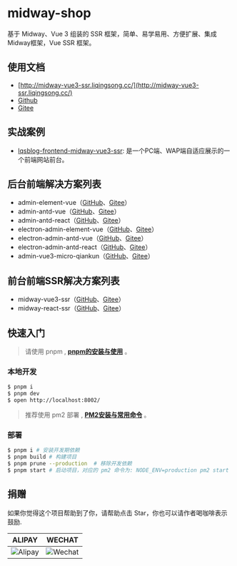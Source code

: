 # midway-shop

基于 Midway、Vue 3 组装的 SSR 框架，简单、易学易用、方便扩展、集成Midway框架，Vue SSR 框架。

## 使用文档

 - [http://midway-vue3-ssr.liqingsong.cc/](http://midway-vue3-ssr.liqingsong.cc/)
 - [Github](https://github.com/lqsong/midway-vue3-ssr)
 - [Gitee](https://gitee.com/lqsong/midway-vue3-ssr)

## 实战案例

-   [lqsblog-frontend-midway-vue3-ssr](https://github.com/lqsong/lqsblog-frontend-midway-vue3-ssr/): 是一个PC端、WAP端自适应展示的一个前端网站前台。


## 后台前端解决方案列表

 - admin-element-vue（[GitHub](https://github.com/lqsong/admin-element-vue)、[Gitee](https://gitee.com/lqsong/admin-element-vue)）
 - admin-antd-vue（[GitHub](https://github.com/lqsong/admin-antd-vue)、[Gitee](https://gitee.com/lqsong/admin-antd-vue)）
 - admin-antd-react（[GitHub](https://github.com/lqsong/admin-antd-react)、[Gitee](https://gitee.com/lqsong/admin-antd-react)）
 - electron-admin-element-vue（[GitHub](https://github.com/lqsong/electron-admin-element-vue)、[Gitee](https://gitee.com/lqsong/electron-admin-element-vue)）
 - electron-admin-antd-vue（[GitHub](https://github.com/lqsong/electron-admin-antd-vue)、[Gitee](https://gitee.com/lqsong/electron-admin-antd-vue)）
 - electron-admin-antd-react（[GitHub](https://github.com/lqsong/electron-admin-antd-react)、[Gitee](https://gitee.com/lqsong/electron-admin-antd-react)）
 - admin-vue3-micro-qiankun（[GitHub](https://github.com/lqsong/admin-vue3-micro-qiankun)、[Gitee](https://gitee.com/lqsong/admin-vue3-micro-qiankun)）

## 前台前端SSR解决方案列表

 - midway-vue3-ssr（[GitHub](https://github.com/lqsong/midway-vue3-ssr)、[Gitee](https://gitee.com/lqsong/midway-vue3-ssr)）
 - midway-react-ssr（[GitHub](https://github.com/lqsong/midway-react-ssr)、[Gitee](https://gitee.com/lqsong/midway-react-ssr)）

## 快速入门

> 请使用 pnpm , **[pnpm的安装与使用](http://liqingsong.cc/article/detail/26)** 。

### 本地开发

```bash
$ pnpm i
$ pnpm dev
$ open http://localhost:8002/
```

> 推荐使用 pm2 部署 , **[PM2安装与常用命令](http://liqingsong.cc/article/detail/3)** 。

### 部署

```bash
$ pnpm i # 安装开发期依赖
$ pnpm build # 构建项目
$ pnpm prune --production  # 移除开发依赖
$ pnpm start # 启动项目，对应的 pm2 命令为: NODE_ENV=production pm2 start ./bootstrap.js --name midway_vue3_ssr -i 4
```

## 捐赠

如果你觉得这个项目帮助到了你，请帮助点击 Star，你也可以请作者喝咖啡表示鼓励.

**ALIPAY**             |  **WECHAT**
:-------------------------:|:-------------------------:
![Alipay](http://uploads.liqingsong.cc/20210430/f62d2436-8d92-407d-977f-35f1e4b891fc.png)  |  ![Wechat](http://uploads.liqingsong.cc/20210430/3e24efa9-8e79-4606-9bd9-8215ce1235ac.png)

